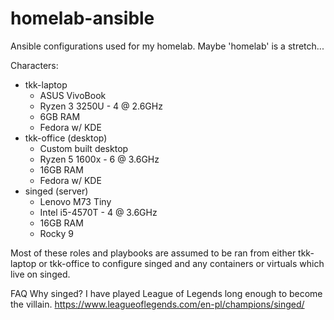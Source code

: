 # homelab-ansible
Ansible configurations used for my homelab. Maybe 'homelab' is a stretch...

Characters:
- tkk-laptop 
    - ASUS VivoBook 
    - Ryzen 3 3250U - 4 @ 2.6GHz 
    - 6GB RAM
    - Fedora w/ KDE
- tkk-office (desktop) 
    - Custom built desktop
    - Ryzen 5 1600x - 6 @ 3.6GHz
    - 16GB RAM
    - Fedora w/ KDE
- singed (server)
    - Lenovo M73 Tiny
    - Intel i5-4570T - 4 @ 3.6GHz
    - 16GB RAM
    - Rocky 9

Most of these roles and playbooks are assumed to be ran from either tkk-laptop or tkk-office to configure singed and any containers or virtuals which live on singed.

FAQ
Why singed? 
I have played League of Legends long enough to become the villain. https://www.leagueoflegends.com/en-pl/champions/singed/